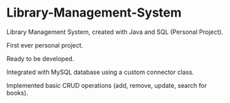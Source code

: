 # Library-Management-System
Library Management System, created with Java and SQL (Personal Project).

First ever personal project.

Ready to be developed.

Integrated with MySQL database using a custom connector class.

Implemented basic CRUD operations (add, remove, update, search for books).
